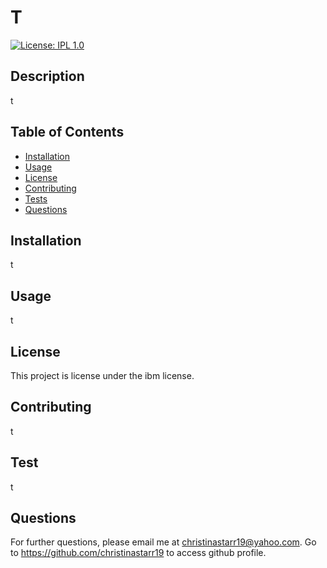 
# T

[![License: IPL 1.0](https://img.shields.io/badge/License-IPL%201.0-blue.svg)](https://opensource.org/licenses/IPL-1.0)

## Description

t
    
## Table of Contents 
* [Installation](#installation)
* [Usage](#usage)
* [License](#license)
* [Contributing](#contributing)
* [Tests](#test)
* [Questions](#questions)
    
## Installation
    
t

## Usage 
    
t
    
## License

This project is license under the ibm license.
    
## Contributing 
    
t    

## Test 
    
t   

## Questions
For further questions, please email me at christinastarr19@yahoo.com.
Go to https://github.com/christinastarr19 to access github profile.    
